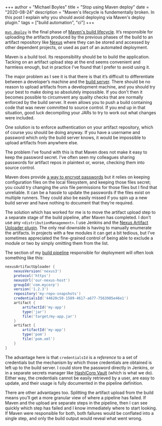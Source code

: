 +++
author = "Michael Boyles"
title = "Stop using Maven deploy"
date = "2020-08-24"
description = "Maven's lifecycle is fundementally broken. In this post I explain why you should avoid deploying via Maven's deploy plugin." 
tags = ["build automation", "ci"]
+++


[`mvn deploy`](https://maven.apache.org/plugins/maven-deploy-plugin/) is the final phase of [Maven's build lifecycle](https://maven.apache.org/guides/introduction/introduction-to-the-lifecycle.html). It’s responsible for uploading the artifacts produced by the previous phases of the build to an artifact repository like [Nexus](https://www.sonatype.com/product-nexus-repository) where they can be stored and accessed by other dependent projects, or used as part of an automated deployment.

Maven is a build tool. Its responsibility should be to build the application. Tacking on an artifact upload step at the end seems convenient and harmless enough, but in practice I’ve found that I prefer to avoid using it.

The major problem as I see it is that there is that it’s difficult to differentiate between a developer’s machine and the [build server](https://en.wikipedia.org/wiki/List_of_build_automation_software#Continuous_integration). There should be no reason to upload artifacts from a development machine, and you should try your best to make doing so absolutely impossible. If you don't then it becomes possible to circumvent any quality checks that are normally enforced by the build server. It even allows you to push a build containing code that was never committed to source control. If you end up in that situation, good luck decompiling your JARs to try to work out what changes were included.

One solution is to enforce authentication on your artifact repository, which of course you should be doing anyway. If you have a username and password which only the build server knows, it would be impossible to upload artifacts from anywhere else.

The problem I’ve found with this is that Maven does not make it easy to keep the password secret. I’ve often seen my colleagues sharing passwords for artifact repos in plaintext or, worse, checking them into source control.

Maven does provide [a way to encrypt passwords](https://maven.apache.org/guides/mini/guide-encryption.html) but it relies on keeping configuration files on the local filesystem, and keeping those files secret; you could try changing the unix file permissions for those files but I find that unreliable. It can be a hassle to update the passwords if the files exist on multiple runners. They could also be easily missed if you spin up a new build server and have nothing to document that they’re required.

The solution which has worked for me is to move the artifact upload step to a separate stage of the build pipeline, after Maven has completed. I don't use any `<distributionManagement>`. I use Jenkins and the [Nexus Artifact Uploader plugin](https://plugins.jenkins.io/nexus-artifact-uploader/). The only real downside is having to manually enumerate the artifacts. In projects with a few modules it can get a bit tedious, but I’ve sometimes appreciated the fine-grained control of being able to exclude a module or two by simply omitting them from the list.

The section of my [build pipeline](https://www.jenkins.io/pipeline/getting-started-pipelines/) responsible for deployment will often look something like this:


```groovy
nexusArtifactUploader {
    nexusVersion('nexus3')
    protocol('https')
    nexusUrl('our-nexus-host')
    groupId('com.mycorp')
    version('1.2.3')
    repository('my-repo-snapshots')
    credentialsId('44620c50-1589-4617-a677-7563985e46e1')
    artifact {
        artifactId('my-app')
        type('jar')
        file('target/my-app.jar')
    }
    artifact {
        artifactId('my-app')
        type('pom')
        file('pom.xml')
    }
}
```

The advantage here is that `credentialsId` is a *reference* to a set of credentials but the mechanism by which those credentials are obtained is left up to the build server. I could store the password directly in Jenkins, or in a separate secrets manager like [HashiCorp Vault](https://www.vaultproject.io/) (which is what we do). Either way, the credentials cannot be easily retrieved by a user, are easy to update, and their usage is fully documented in the pipeline definition.

There are other advantages too. Splitting the artifact upload from the build means you’ll get a more granular view of where a pipeline has failed. If Maven and the upload are separate steps in the pipeline, then I can see quickly which step has failed and I know immediately where to start looking. If Maven were responsible for both, both failures would be conflated into a single step, and only the build output would reveal what went wrong.

